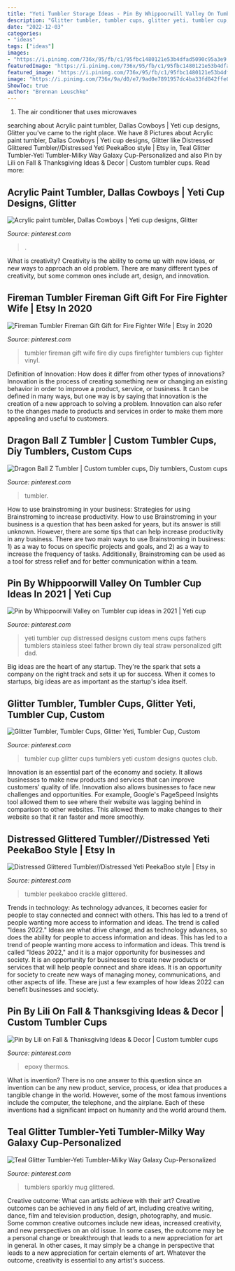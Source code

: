```yaml
---
title: "Yeti Tumbler Storage Ideas - Pin By Whippoorwill Valley On Tumbler Cup Ideas In 2021"
description: "Glitter tumbler, tumbler cups, glitter yeti, tumbler cup, custom"
date: "2022-12-03"
categories:
- "ideas"
tags: ["ideas"]
images:
- "https://i.pinimg.com/736x/95/fb/c1/95fbc1480121e53b4dfad5090c95a3e9.jpg"
featuredImage: "https://i.pinimg.com/736x/95/fb/c1/95fbc1480121e53b4dfad5090c95a3e9.jpg"
featured_image: "https://i.pinimg.com/736x/95/fb/c1/95fbc1480121e53b4dfad5090c95a3e9.jpg"
image: "https://i.pinimg.com/736x/9a/d0/e7/9ad0e7891957dc4ba33fd842ffe03f50.jpg"
ShowToc: true
author: "Brennan Leuschke"
---
```



1. The air conditioner that uses microwaves

	

		
searching about Acrylic paint tumbler, Dallas Cowboys | Yeti cup designs, Glitter you've came to the right place. We have 8 Pictures about Acrylic paint tumbler, Dallas Cowboys | Yeti cup designs, Glitter like Distressed Glittered Tumbler//Distressed Yeti PeekaBoo style | Etsy in, Teal Glitter Tumbler-Yeti Tumbler-Milky Way Galaxy Cup-Personalized and also Pin by Lili on Fall &amp; Thanksgiving Ideas &amp; Decor | Custom tumbler cups. Read more:
		
    
## Acrylic Paint Tumbler, Dallas Cowboys | Yeti Cup Designs, Glitter

<img loading=lazy src="https://i.pinimg.com/736x/50/6e/3c/506e3c9edd6b1389a5d17b88e05d4943.jpg" onerror="this.onerror=null;this.src='https://tse2.mm.bing.net/th?id=OIP.VHU7xf2Y4yiRFWG_ruiPvAHaJ3&amp;pid=15.1';" alt="Acrylic paint tumbler, Dallas Cowboys | Yeti cup designs, Glitter">

_Source: pinterest.com_

>. 

	

What is creativity?
Creativity is the ability to come up with new ideas, or new ways to approach an old problem. There are many different types of creativity, but some common ones include art, design, and innovation.

    
## Fireman Tumbler Fireman Gift Gift For Fire Fighter Wife | Etsy In 2020

<img loading=lazy src="https://i.pinimg.com/736x/6d/65/23/6d652395d00863c1003a3df423c7435b.jpg" onerror="this.onerror=null;this.src='https://tse2.mm.bing.net/th?id=OIP.SZF8f4CeYoLY-MzyehoXigHaJ3&amp;pid=15.1';" alt="Fireman Tumbler Fireman Gift Gift for Fire Fighter Wife | Etsy in 2020">

_Source: pinterest.com_

>tumbler fireman gift wife fire diy cups firefighter tumblers cup fighter vinyl. 

	

Definition of Innovation: How does it differ from other types of innovations?
Innovation is the process of creating something new or changing an existing behavior in order to improve a product, service, or business. It can be defined in many ways, but one way is by saying that innovation is the creation of a new approach to solving a problem. Innovation can also refer to the changes made to products and services in order to make them more appealing and useful to customers.

    
## Dragon Ball Z Tumbler | Custom Tumbler Cups, Diy Tumblers, Custom Cups

<img loading=lazy src="https://i.pinimg.com/736x/9a/d0/e7/9ad0e7891957dc4ba33fd842ffe03f50.jpg" onerror="this.onerror=null;this.src='https://tse2.mm.bing.net/th?id=OIP.CT7ZEQckEliWrY5shscVNAHaJl&amp;pid=15.1';" alt="Dragon Ball Z Tumbler | Custom tumbler cups, Diy tumblers, Custom cups">

_Source: pinterest.com_

>tumbler. 

	

How to use brainstroming in your business: Strategies for using Brainstroming to increase productivity.
How to use Brainstroming in your business is a question that has been asked for years, but its answer is still unknown. However, there are some tips that can help increase productivity in any business. 
There are two main ways to use Brainstroming in business: 1) as a way to focus on specific projects and goals, and 2) as a way to increase the frequency of tasks. Additionally, Brainstroming can be used as a tool for stress relief and for better communication within a team.

    
## Pin By Whippoorwill Valley On Tumbler Cup Ideas In 2021 | Yeti Cup

<img loading=lazy src="https://i.pinimg.com/736x/95/fb/c1/95fbc1480121e53b4dfad5090c95a3e9.jpg" onerror="this.onerror=null;this.src='https://tse2.mm.bing.net/th?id=OIP.va-tBZZW900xFpcPUI8b_QHaKa&amp;pid=15.1';" alt="Pin by Whippoorwill Valley on Tumbler cup ideas in 2021 | Yeti cup">

_Source: pinterest.com_

>yeti tumbler cup distressed designs custom mens cups fathers tumblers stainless steel father brown diy teal straw personalized gift dad. 

	

Big ideas are the heart of any startup. They're the spark that sets a company on the right track and sets it up for success. When it comes to startups, big ideas are as important as the startup's idea itself. 

    
## Glitter Tumbler, Tumbler Cups, Glitter Yeti, Tumbler Cup, Custom

<img loading=lazy src="https://i.pinimg.com/736x/99/81/85/99818510bdbbab655365e0b156e76d8f.jpg" onerror="this.onerror=null;this.src='https://tse4.mm.bing.net/th?id=OIP.VgP-595Rlcf_kCr8yWCj9gHaJ4&amp;pid=15.1';" alt="Glitter Tumbler, Tumbler Cups, Glitter Yeti, Tumbler Cup, Custom">

_Source: pinterest.com_

>tumbler cup glitter cups tumblers yeti custom designs quotes club. 

	

Innovation is an essential part of the economy and society. It allows businesses to make new products and services that can improve customers' quality of life. Innovation also allows businesses to face new challenges and opportunities. For example, Google's PageSpeed Insights tool allowed them to see where their website was lagging behind in comparison to other websites. This allowed them to make changes to their website so that it ran faster and more smoothly.

    
## Distressed Glittered Tumbler//Distressed Yeti PeekaBoo Style | Etsy In

<img loading=lazy src="https://i.pinimg.com/736x/8b/34/d9/8b34d90b0766c6cc8c965cd7a642a15a.jpg" onerror="this.onerror=null;this.src='https://tse1.mm.bing.net/th?id=OIP.YaUIRHzg9G7wjpUg_qSiXAHaKI&amp;pid=15.1';" alt="Distressed Glittered Tumbler//Distressed Yeti PeekaBoo style | Etsy in">

_Source: pinterest.com_

>tumbler peekaboo crackle glittered. 

	

Trends in technology:
As technology advances, it becomes easier for people to stay connected and connect with others. This has led to a trend of people wanting more access to information and ideas. 
The trend is called "Ideas 2022." Ideas are what drive change, and as technology advances, so does the ability for people to access information and ideas. This has led to a trend of people wanting more access to information and ideas. 
This trend is called "Ideas 2022," and it is a major opportunity for businesses and society. It is an opportunity for businesses to create new products or services that will help people connect and share ideas. It is an opportunity for society to create new ways of managing money, communications, and other aspects of life. 
These are just a few examples of how Ideas 2022 can benefit businesses and society.

    
## Pin By Lili On Fall &amp; Thanksgiving Ideas &amp; Decor | Custom Tumbler Cups

<img loading=lazy src="https://i.pinimg.com/736x/a9/a7/fc/a9a7fc440ffe2fa1873a4a7ba51a6af7.jpg" onerror="this.onerror=null;this.src='https://tse2.mm.bing.net/th?id=OIP.IMVxgO56S6WbfMHarJ7zcQHaNL&amp;pid=15.1';" alt="Pin by Lili on Fall &amp; Thanksgiving Ideas &amp; Decor | Custom tumbler cups">

_Source: pinterest.com_

>epoxy thermos. 

	

What is invention?
There is no one answer to this question since an invention can be any new product, service, process, or idea that produces a tangible change in the world. However, some of the most famous inventions include the computer, the telephone, and the airplane. Each of these inventions had a significant impact on humanity and the world around them.

    
## Teal Glitter Tumbler-Yeti Tumbler-Milky Way Galaxy Cup-Personalized

<img loading=lazy src="https://i.pinimg.com/736x/c0/dd/8c/c0dd8c2d70284312bffc6b5b0168a815.jpg" onerror="this.onerror=null;this.src='https://tse4.mm.bing.net/th?id=OIP.wSzfTZURyj4EboxnOb74sgHaJ3&amp;pid=15.1';" alt="Teal Glitter Tumbler-Yeti Tumbler-Milky Way Galaxy Cup-Personalized">

_Source: pinterest.com_

>tumblers sparkly mug glittered. 

	

Creative outcome: What can artists achieve with their art?
Creative outcomes can be achieved in any field of art, including creative writing, dance, film and television production, design, photography, and music. Some common creative outcomes include new ideas, increased creativity, and new perspectives on an old issue. In some cases, the outcome may be a personal change or breakthrough that leads to a new appreciation for art in general. In other cases, it may simply be a change in perspective that leads to a new appreciation for certain elements of art. Whatever the outcome, creativity is essential to any artist's success.


